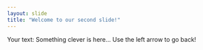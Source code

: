 ```yaml
---
layout: slide
title: "Welcome to our second slide!"
---
```

Your text: Something clever is here...
Use the left arrow to go back!
